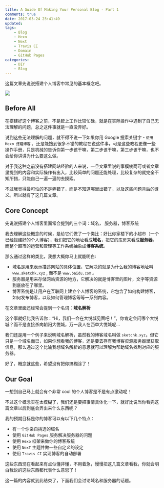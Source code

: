 ```yaml
---
title: A Guide Of Making Your Personal Blog - Part 1
comments: true
date: 2017-03-24 23:41:49
updated:
tags:
	- Blog
	- Hexo
	- Next
	- Travis CI
	- Domain
	- GitHub Pages
categories:
	- DIY
	- Blog
---
```


这篇文章先说说搭建个人博客中常见的基本概念吧。

<!-- more -->

![](http://ocjyq2lpl.bkt.clouddn.com/2017-03-06-blogging-SMB.png)

## Before All

在搭建好这个博客之前，不是赶上工作比较忙碌，就是在实际操作中遇到了自己无法理解的问题，总之这件事就是一直没弄好。

说到这些无法理解的问题，就不得不说一下如果你用 Google 搜索关键字 - `使用 Hexo 搭建博客` ，还是能搜到很多不错的教程在说这件事，可是这些教程更像一些操作手册，只是机械的告诉你第一步该干嘛，第二步该干嘛，第三步该干嘛，也不会给你讲讲为什么要这么做。

对于我这种之前没有搭建网站经验的人来说，一旦文章里说的事模棱两可或者文章里提到的内容和实际操作有出入，比较简单的问题还能处理，比较复杂的就完全不知所措，只能自己一遍一遍的去摸索。

不过我觉得最可怕的不是弄错了，而是不知道哪里出错了，以及这些问题背后的含义。所以就有了这几篇文章。

## Core Concept

先说说搭建个人博客里面常会提到的三个词：域名， 服务器，博客系统

我去理解这些概念的时候，是给它们做了一个类比：好比你家楼下的小超市（一个已经搭建好的个人博客），我们把它的地址看成**域名**，把它的库房来看成**服务器**。而整个超市的运营和管理等工作系统抽象成**博客系统**。

那么通过这样的类比，我想大概你马上就能明白:

* 域名是用来表示描述网站的具体位置，它解决的就是为什么我的博客地址叫 `www.sketchk.xyz` , 而不是 `www.baidu.com` 。
* 服务器是用来存储网站资源的地方，它解决的就是博客里的图片，文字等资源到底放在了哪里。
* 博客系统是让用户在互联网上建立个人博客的系统，它包含了如何构建博客，如何发布博客，以及如何管理博客等等一系列内容。

在文章里面还经常会提到一个名词：**域名解析**

这个事就好比我告诉你：“Hi，我们一会在大悦城见面吧！”，你肯定会问哪个大悦城？而不是直接杀向朝阳大悦城，万一我人在西单大悦城呢...  

我们还是用一个例子来说明域名解析，虽然我的博客域名叫做 `sketchk.xyz`，但它只是一个域名而已，如果你想看我的博客，还是要去存有我博客资源服务器里获取信息，那么通过这个比喻我想域名解析的意思就可以理解为帮助域名找到对应的服务器。

好了，概念就这些，希望没有把你搞糊涂了！

## Our Goal

一想到自己马上就会有个非常 cool 的个人博客是不是有点激动呢！

不过这个概念实在太模糊了，我们还是要把事情具体化一下，就好比说当你看完这篇文章以后到底会弄出来什么东西呢？

我的预期目标是你的博客可以有以下几个特点：

* 有一个你亲自挑选的域名
* 使用 `GitHub Pages` 服务解决服务器的问题
* 使用 `Hexo` 框架来做你的博客系统
* 使用 `NexT` 主题并做一些自定义的设定
* 使用 `Travis CI` 实现博客的自动部署

这些东西现在看起来有点似懂非懂，不用着急，慢慢把这几篇文章看我，你就会明白我说的这些东西都代表什么意思了！

这一篇的内容就到此结束了，下面我们会讨论域名和服务器的话题。